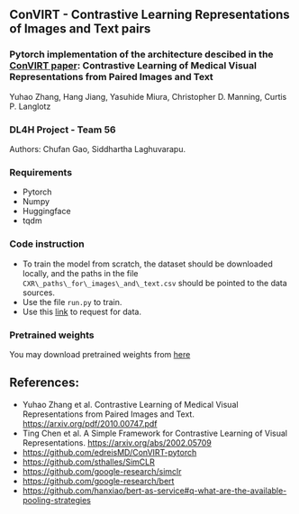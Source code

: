 ## ConVIRT - Contrastive Learning Representations of Images and Text pairs

### Pytorch implementation of the architecture descibed in the [ConVIRT paper](https://arxiv.org/pdf/2010.00747.pdf): Contrastive Learning of Medical Visual Representations from Paired Images and Text
Yuhao Zhang, Hang Jiang, Yasuhide Miura, Christopher D. Manning, Curtis P. Langlotz

### DL4H Project - Team 56
Authors: Chufan Gao, Siddhartha Laghuvarapu. 

### Requirements
- Pytorch
- Numpy
- Huggingface
- tqdm

### Code instruction
- To train the model from scratch, the dataset should be downloaded locally, and the paths in the file `CXR\_paths\_for\_images\_and\_text.csv` should be pointed to the data sources.  
- Use the file `run.py` to train.
- Use this [link](https://physionet.org/content/mimic-cxr/2.0.0/) to request for data. 

### Pretrained weights
 You may download pretrained weights from [here](https://uillinoisedu-my.sharepoint.com/:f:/g/personal/chufan2_illinois_edu/El6DqeqGvz1OoUyl5SuM0tkBA_ndFGL1O5534otk4uODBQ?e=hzwkK2)

## References: 
- Yuhao Zhang et al. Contrastive Learning of Medical Visual Representations from Paired Images and Text. https://arxiv.org/pdf/2010.00747.pdf
- Ting Chen et al. A Simple Framework for Contrastive Learning of Visual Representations. https://arxiv.org/abs/2002.05709
- https://github.com/edreisMD/ConVIRT-pytorch
- https://github.com/sthalles/SimCLR
- https://github.com/google-research/simclr
- https://github.com/google-research/bert
- https://github.com/hanxiao/bert-as-service#q-what-are-the-available-pooling-strategies
